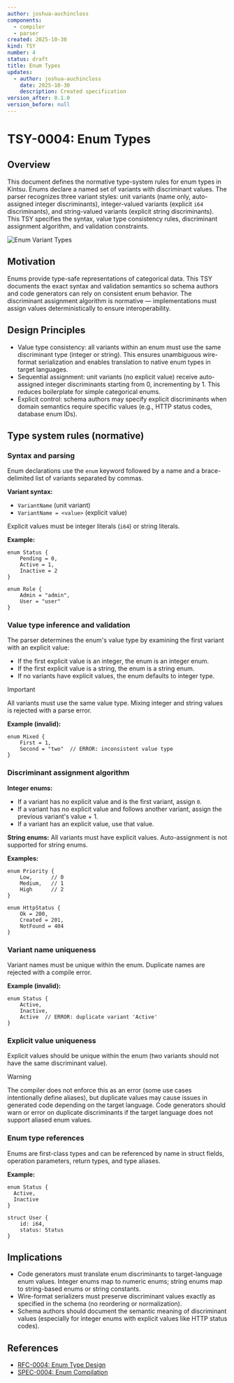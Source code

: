 ```yaml
---
author: joshua-auchincloss
components:
  - compiler
  - parser
created: 2025-10-30
kind: TSY
number: 4
status: draft
title: Enum Types
updates:
  - author: joshua-auchincloss
    date: 2025-10-30
    description: Created specification
version_after: 0.1.0
version_before: null
---
```


# TSY-0004: Enum Types

## Overview

This document defines the normative type-system rules for enum types in Kintsu. Enums declare a named set of variants with discriminant values. The parser recognizes three variant styles: unit variants (name only, auto-assigned integer discriminants), integer-valued variants (explicit `i64` discriminants), and string-valued variants (explicit string discriminants). This TSY specifies the syntax, value type consistency rules, discriminant assignment algorithm, and validation constraints.

![Enum Variant Types](../../../../diagrams/enum_variants.png)

## Motivation

Enums provide type-safe representations of categorical data. This TSY documents the exact syntax and validation semantics so schema authors and code generators can rely on consistent enum behavior. The discriminant assignment algorithm is normative — implementations must assign values deterministically to ensure interoperability.

## Design Principles

- Value type consistency: all variants within an enum must use the same discriminant type (integer or string). This ensures unambiguous wire-format serialization and enables translation to native enum types in target languages.
- Sequential assignment: unit variants (no explicit value) receive auto-assigned integer discriminants starting from 0, incrementing by 1. This reduces boilerplate for simple categorical enums.
- Explicit control: schema authors may specify explicit discriminants when domain semantics require specific values (e.g., HTTP status codes, database enum IDs).

## Type system rules (normative)

### Syntax and parsing

Enum declarations use the `enum` keyword followed by a name and a brace-delimited list of variants separated by commas.

**Variant syntax:**

- `VariantName` (unit variant)
- `VariantName = <value>` (explicit value)

Explicit values must be integer literals (`i64`) or string literals.

**Example:**

```kintsu
enum Status {
    Pending = 0,
    Active = 1,
    Inactive = 2
}

enum Role {
    Admin = "admin",
    User = "user"
}
```

### Value type inference and validation

The parser determines the enum's value type by examining the first variant with an explicit value:

- If the first explicit value is an integer, the enum is an integer enum.
- If the first explicit value is a string, the enum is a string enum.
- If no variants have explicit values, the enum defaults to integer type.

> [!IMPORTANT]
> All variants must use the same value type. Mixing integer and string values is rejected with a parse error.

**Example (invalid):**

```kintsu
enum Mixed {
    First = 1,
    Second = "two"  // ERROR: inconsistent value type
}
```

### Discriminant assignment algorithm

**Integer enums:**

- If a variant has no explicit value and is the first variant, assign `0`.
- If a variant has no explicit value and follows another variant, assign the previous variant's value + 1.
- If a variant has an explicit value, use that value.

**String enums:** All variants must have explicit values. Auto-assignment is not supported for string enums.

**Examples:**

```kintsu
enum Priority {
    Low,      // 0
    Medium,   // 1
    High      // 2
}

enum HttpStatus {
    Ok = 200,
    Created = 201,
    NotFound = 404
}
```

### Variant name uniqueness

Variant names must be unique within the enum. Duplicate names are rejected with a compile error.

**Example (invalid):**

```kintsu
enum Status {
    Active,
    Inactive,
    Active  // ERROR: duplicate variant 'Active'
}
```

### Explicit value uniqueness

Explicit values should be unique within the enum (two variants should not have the same discriminant value).

> [!WARNING]
> The compiler does not enforce this as an error (some use cases intentionally define aliases), but duplicate values may cause issues in generated code depending on the target language. Code generators should warn or error on duplicate discriminants if the target language does not support aliased enum values.

### Enum type references

Enums are first-class types and can be referenced by name in struct fields, operation parameters, return types, and type aliases.

**Example:**

```kintsu
enum Status {
  Active,
  Inactive
}

struct User {
    id: i64,
    status: Status
}
```

## Implications

- Code generators must translate enum discriminants to target-language enum values. Integer enums map to numeric enums; string enums map to string-based enums or string constants.
- Wire-format serializers must preserve discriminant values exactly as specified in the schema (no reordering or normalization).
- Schema authors should document the semantic meaning of discriminant values (especially for integer enums with explicit values like HTTP status codes).

## References

- [RFC-0004: Enum Type Design](../rfc/RFC-0004.md)
- [SPEC-0004: Enum Compilation](../spec/SPEC-0004.md)
